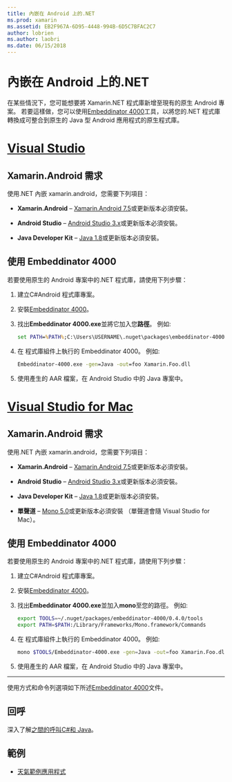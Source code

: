 ```yaml
---
title: 內嵌在 Android 上的.NET
ms.prod: xamarin
ms.assetid: EB2F967A-6D95-4448-994B-6D5C7BFAC2C7
author: lobrien
ms.author: laobri
ms.date: 06/15/2018
---
```


# <a name="net-embedding-on-android"></a>內嵌在 Android 上的.NET

在某些情況下，您可能想要將 Xamarin.NET 程式庫新增至現有的原生 Android 專案。 若要這樣做，您可以使用[Embeddinator 4000](https://www.nuget.org/packages/Embeddinator-4000/)工具，以將您的.NET 程式庫轉換成可整合到原生的 Java 型 Android 應用程式的原生程式庫。

# <a name="visual-studiotabwindows"></a>[Visual Studio](#tab/windows)

## <a name="xamarinandroid-requirements"></a>Xamarin.Android 需求

使用.NET 內嵌 xamarin.android，您需要下列項目：

-   **Xamarin.Android** &ndash; [Xamarin.Android 7.5](https://visualstudio.microsoft.com/xamarin/)或更新版本必須安裝。

-   **Android Studio** &ndash; [Android Studio 3.x](https://developer.android.com/studio/)或更新版本必須安裝。

-   **Java Developer Kit** &ndash; [Java 1.8](https://www.oracle.com/technetwork/java/javase/downloads/jdk8-downloads-2133151.html)或更新版本必須安裝。


## <a name="using-embeddinator-4000"></a>使用 Embeddinator 4000

若要使用原生的 Android 專案中的.NET 程式庫，請使用下列步驟：

1.  建立C#Android 程式庫專案。

2.  安裝[Embeddinator 4000](https://www.nuget.org/packages/Embeddinator-4000/)。

3.  找出**Embeddinator 4000.exe**並將它加入您**路徑**。 例如: 

    ```cmd
    set PATH=%PATH%;C:\Users\USERNAME\.nuget\packages\embeddinator-4000\0.4.0\tools
    ```

4.  在 程式庫組件上執行的 Embeddinator 4000。 例如: 

    ```cmd
    Embeddinator-4000.exe -gen=Java -out=foo Xamarin.Foo.dll
    ```

5.  使用產生的 AAR 檔案，在 Android Studio 中的 Java 專案中。


# <a name="visual-studio-for-mactabmacos"></a>[Visual Studio for Mac](#tab/macos)

## <a name="xamarinandroid-requirements"></a>Xamarin.Android 需求

使用.NET 內嵌 xamarin.android，您需要下列項目：

-   **Xamarin.Android** &ndash; [Xamarin.Android 7.5](https://visualstudio.microsoft.com/xamarin/)或更新版本必須安裝。

-   **Android Studio** &ndash; [Android Studio 3.x](https://developer.android.com/studio/)或更新版本必須安裝。

-   **Java Developer Kit** &ndash; [Java 1.8](https://www.oracle.com/technetwork/java/javase/downloads/jdk8-downloads-2133151.html)或更新版本必須安裝。

-   **單聲道** &ndash; [Mono 5.0](https://www.mono-project.com/download/)或更新版本必須安裝 （單聲道會隨 Visual Studio for Mac）。


## <a name="using-embeddinator-4000"></a>使用 Embeddinator 4000

若要使用原生的 Android 專案中的.NET 程式庫，請使用下列步驟：

1.  建立C#Android 程式庫專案。

2.  安裝[Embeddinator 4000](https://www.nuget.org/packages/Embeddinator-4000/)。

3.  找出**Embeddinator 4000.exe**並加入**mono**至您的路徑。 例如: 

    ```bash
    export TOOLS=~/.nuget/packages/embeddinator-4000/0.4.0/tools
    export PATH=$PATH:/Library/Frameworks/Mono.framework/Commands
    ```

4.  在 程式庫組件上執行的 Embeddinator 4000。 例如: 

    ```bash
    mono $TOOLS/Embeddinator-4000.exe -gen=Java -out=foo Xamarin.Foo.dll
    ```

5.  使用產生的 AAR 檔案，在 Android Studio 中的 Java 專案中。

-----

使用方式和命令列選項如下所述[Embeddinator 4000](https://github.com/mono/Embeddinator-4000/blob/master/Usage.md#java--c)文件。


## <a name="callbacks"></a>回呼

深入了解[之間的呼叫C#和 Java](callbacks.md)。

## <a name="samples"></a>範例

* [天氣範例應用程式](https://github.com/jamesmontemagno/embeddinator-weather)
